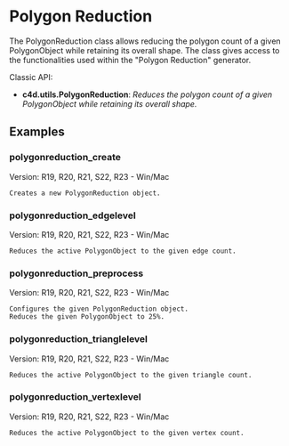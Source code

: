# Polygon Reduction

The PolygonReduction class allows reducing the polygon count of a given PolygonObject while retaining its overall shape. The class gives access to the functionalities used within the "Polygon Reduction" generator.

Classic API:
- **c4d.utils.PolygonReduction**: *Reduces the polygon count of a given PolygonObject while retaining its overall shape.*

## Examples

### polygonreduction_create
Version: R19, R20, R21, S22, R23 - Win/Mac

    Creates a new PolygonReduction object.

### polygonreduction_edgelevel
Version: R19, R20, R21, S22, R23 - Win/Mac

    Reduces the active PolygonObject to the given edge count.
    
### polygonreduction_preprocess
Version: R19, R20, R21, S22, R23 - Win/Mac

    Configures the given PolygonReduction object.
    Reduces the given PolygonObject to 25%.

### polygonreduction_trianglelevel
Version: R19, R20, R21, S22, R23 - Win/Mac

    Reduces the active PolygonObject to the given triangle count.

### polygonreduction_vertexlevel
Version: R19, R20, R21, S22, R23 - Win/Mac

    Reduces the active PolygonObject to the given vertex count.
